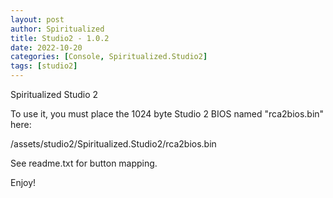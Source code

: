 ```yaml
---
layout: post
author: Spiritualized
title: Studio2 - 1.0.2
date: 2022-10-20
categories: [Console, Spiritualized.Studio2]
tags: [studio2]
---
```

Spiritualized Studio 2


To use it, you must place the 1024 byte Studio 2 BIOS named "rca2bios.bin" here:

/assets/studio2/Spiritualized.Studio2/rca2bios.bin

See readme.txt for button mapping.

Enjoy!
